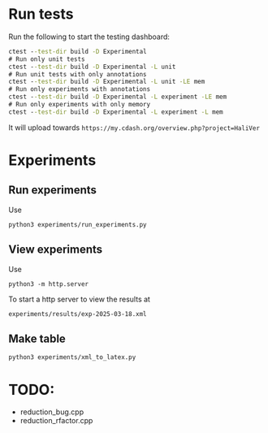 # Run tests
Run the following to start the testing dashboard:
```cmd
ctest --test-dir build -D Experimental
# Run only unit tests
ctest --test-dir build -D Experimental -L unit
# Run unit tests with only annotations
ctest --test-dir build -D Experimental -L unit -LE mem
# Run only experiments with annotations
ctest --test-dir build -D Experimental -L experiment -LE mem
# Run only experiments with only memory
ctest --test-dir build -D Experimental -L experiment -L mem
```



It will upload towards `https://my.cdash.org/overview.php?project=HaliVer`


# Experiments
## Run experiments
Use 
```
python3 experiments/run_experiments.py
```
## View experiments
Use 
```
python3 -m http.server
```
To start a http server to view the results at
```
experiments/results/exp-2025-03-18.xml
```
## Make table
```
python3 experiments/xml_to_latex.py
```


# TODO:
* reduction_bug.cpp
* reduction_rfactor.cpp